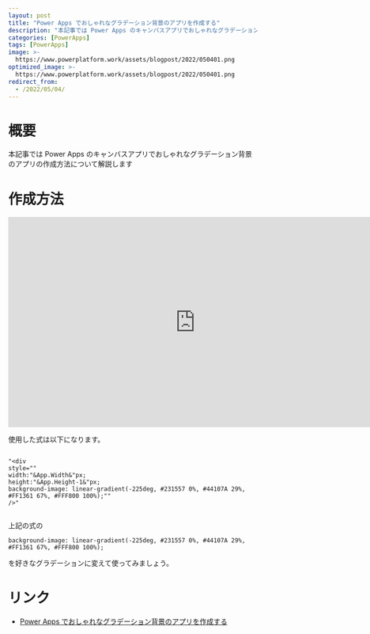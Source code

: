 ```yaml
---
layout: post
title: "Power Apps でおしゃれなグラデーション背景のアプリを作成する"
description: "本記事では Power Apps のキャンバスアプリでおしゃれなグラデーション背景のアプリの作成方法について解説します"
categories: [PowerApps]
tags: [PowerApps]
image: >-
  https://www.powerplatform.work/assets/blogpost/2022/050401.png
optimized_image: >-
  https://www.powerplatform.work/assets/blogpost/2022/050401.png
redirect_from:
  - /2022/05/04/
---
```



#  概要

本記事では Power Apps のキャンバスアプリでおしゃれなグラデーション背景のアプリの作成方法について解説します

# 作成方法

<iframe width="756" height="425" src="https://www.youtube.com/embed/5KIG382mFuc" title="YouTube video player" frameborder="0" allow="accelerometer; autoplay; clipboard-write; encrypted-media; gyroscope; picture-in-picture" allowfullscreen></iframe>

使用した式は以下になります。

```

"<div
style=""
width:"&App.Width&"px;
height:"&App.Height-1&"px;
background-image: linear-gradient(-225deg, #231557 0%, #44107A 29%, #FF1361 67%, #FFF800 100%);""
/>"


```

上記の式の

```
background-image: linear-gradient(-225deg, #231557 0%, #44107A 29%, #FF1361 67%, #FFF800 100%);
```

を好きなグラデーションに変えて使ってみましょう。

# リンク

- [Power Apps でおしゃれなグラデーション背景のアプリを作成する](https://www.youtube.com/embed/5KIG382mFuc)


